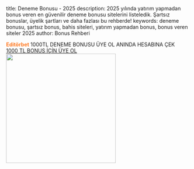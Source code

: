 title: Deneme Bonusu - 2025
description: 2025 yılında yatırım yapmadan bonus veren en güvenilir deneme bonusu sitelerini listeledik. Şartsız bonuslar, üyelik şartları ve daha fazlası bu rehberde!
keywords: deneme bonusu, şartsız bonus, bahis siteleri, yatırım yapmadan bonus, bonus veren siteler 2025
author: Bonus Rehberi

<div class="fixed-banner"
    onclick="if(event.target.tagName !== 'A') window.open('https://edtbt.ink/2NY9r5', '_blank');"
    style="cursor: pointer;">
    <strong style="color: #ff7b25;">Editörbet</strong> 1000TL DENEME BONUSU ÜYE OL ANINDA HESABINA ÇEK
    <a href="https://edtbt.ink/2NY9r5" target="_blank" rel="noopener noreferrer" class="fixed-banner-btn">
<br>        <span style="white-space: nowrap;">1000 TL BONUS İÇİN ÜYE OL</span>
    </a>
</div>


<img src="https://resmim.net/cdn/2025/06/10/ToXltH.jpg" alt="" width="300" height="300">

